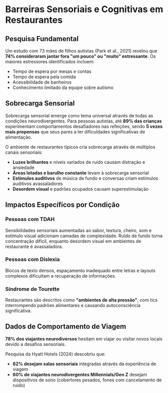 # Barreiras Sensoriais e Cognitivas em Restaurantes

## Pesquisa Fundamental

Um estudo com 73 mães de filhos autistas (Park et al., 2021) revelou que **74% consideraram jantar fora "um pouco" ou "muito" estressante**. Os maiores estressores identificados incluem: 
- Tempo de espera por mesas e contas
- Tempo de espera pela comida
- Acessibilidade de banheiros
- Conhecimento limitado da equipe sobre autismo

## Sobrecarga Sensorial

Sobrecarga sensorial emerge como tema universal através de todas as condições neurodivergentes. Para pessoas autistas, até **89% das crianças** experimentam comportamentos desafiadores nas refeições, sendo **5 vezes mais propensas** que seus pares a ter dificuldades significativas de alimentação. 

O ambiente de restaurantes típicos cria sobrecarga através de múltiplos canais sensoriais:

- **Luzes brilhantes** e níveis variados de ruído causam distração e ansiedade
- **Áreas lotadas e barulho constante** levam à sobrecarga sensorial
- **Estímulos auditivos** de música de fundo e conversas criam estímulos auditivos avassaladores
- **Desordem visual** e padrões ocupados causam superestimulação

## Impactos Específicos por Condição

### Pessoas com TDAH
Sensibilidades sensoriais aumentadas ao sabor, textura, cheiro, som e estímulo visual adicionam camadas de complexidade. Ruído de fundo torna concentração difícil, enquanto desordem visual em ambientes de restaurante é avassaladora.

### Pessoas com Dislexia
Blocos de texto densos, espaçamento inadequado entre letras e layouts complexos dificultam a recuperação de informações.

### Síndrome de Tourette
Restaurantes são descritos como **"ambientes de alta pressão"**, com tics interrompendo padrões alimentares e causando autoconsciência significativa.

## Dados de Comportamento de Viagem

**78% dos viajantes neurodiversos** hesitam em viajar ou visitar novos locais devido a desafios sensoriais. 

Pesquisa da Hyatt Hotels (2024) descobriu que:
- **62% desejam salas sensoriais** integradas através da experiência de viagem
- **60% de viajantes neurodivergentes Millennials/Gen Z** desejam dispositivos de sono (cobertores pesados, fones com cancelamento de ruído)
